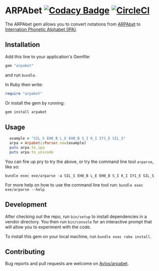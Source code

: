 # ARPAbet [![Codacy Badge](https://api.codacy.com/project/badge/Grade/8ecbc76da0ef462c93078dd3ff2a4f79)](https://www.codacy.com/app/DemetraSkl/arpabet?utm_source=github.com&amp;utm_medium=referral&amp;utm_content=avlos/arpabet&amp;utm_campaign=Badge_Grade) [![CircleCI](https://circleci.com/gh/avlos/arpabet.svg?style=svg)](https://circleci.com/gh/avlos/arpabet)

The ARPAbet gem allows you to convert notations from [ARPAbet](https://en.wikipedia.org/wiki/ARPABET) to [Internation Phonetic Alphabet (IPA)](https://en.wikipedia.org/wiki/International_Phonetic_Alphabet).

## Installation

Add this line to your application's Gemfile:

```ruby
gem "arpabet"
```

and run `bundle`.

In Ruby then write:
```ruby
require "arpabet"
```

Or install the gem by running:
```ruby
gem install arpabet
```
## Usage

```ruby
  example = "SIL_S EH0_B L_E EH0_B S_I K_I IY1_E SIL_S"
  arpa = Arpabet::Parser.new(example)
  puts arpa.to_ipa
  puts arpa.to_unicode
```

You can fire up pry to try the above, or try
the command line tool `arparse`, like so:

`bundle exec exe/arparse -a SIL_S EH0_B L_E EH0_B S_I K_I IY1_E SIL_S`

For more help on how to use the command line tool run:
`bundle exec exe/arparse --help`

## Development

After checking out the repo, run `bin/setup` to install dependencies in a vendor directory. You then run `bin/console` for an interactive prompt that will allow you to experiment with the code.

To install this gem on your local machine, run `bundle exec rake install`.

## Contributing

Bug reports and pull requests are welcome on <a href="https://github.com/avlos/arpabet">Avlos/arpabet</a>.

